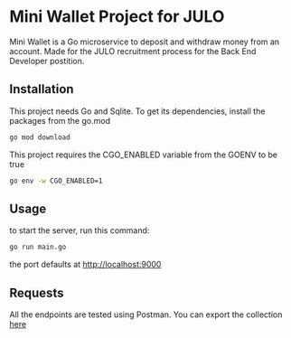 # Mini Wallet Project for JULO

Mini Wallet is a Go microservice to deposit and withdraw money from an account. Made for the JULO recruitment process for the Back End Developer postition.

## Installation

This project needs Go and Sqlite. To get its dependencies, install the packages from the go.mod

```bash
go mod download
```

This project requires the CGO_ENABLED variable from the GOENV to be true
```bash
go env -w CGO_ENABLED=1
```
## Usage
to start the server, run this command:
```bash
go run main.go
```
the port defaults at [http://localhost:9000](http://localhost:9000)
## Requests
All the endpoints are tested using Postman. You can export the collection [here](https://api.postman.com/collections/19615785-a41a178b-5c81-42e4-9d5d-805d781d058b?access_key=PMAT-01H8C3SQKEW0NN5YQ6HS3378C1)